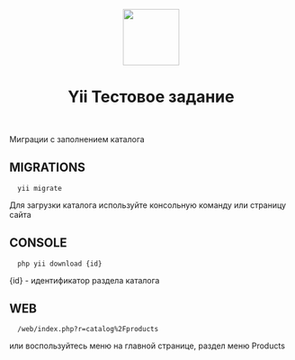 <p align="center">
    <a href="https://github.com/yiisoft" target="_blank">
        <img src="https://avatars0.githubusercontent.com/u/993323" height="100px">
    </a>
    <h1 align="center">Yii Тестовое задание</h1>
    <br>
</p>

Миграции с заполнением каталога

MIGRATIONS
-------------------

      yii migrate
    

Для загрузки каталога используйте консольную команду или страницу сайта

CONSOLE
-------------------

      php yii download {id}     
{id} - идентификатор раздела каталога

WEB
------------
      /web/index.php?r=catalog%2Fproducts 
 
или воспользуйтесь меню на главной странице,
раздел меню Products

